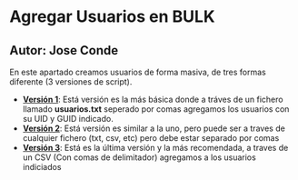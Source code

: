# Agregar Usuarios en BULK
## Autor: Jose Conde 

En este apartado creamos usuarios de forma masiva, de tres formas diferente (3 versiones de script).
- [**Versión 1**](https://github.com/conde26/PowerShell-Scripts/tree/main/Active%20Directory/Usuarios%20en%20Bulk/Versi%C3%B3n%201): Está versión es la más básica donde a tráves de un fichero llamado **usuarios.txt** seperado por comas agregamos los usuarios con su UID y GUID indicado. 
- [**Versión 2**](https://github.com/conde26/PowerShell-Scripts/tree/main/Active%20Directory/Usuarios%20en%20Bulk/Versi%C3%B3n%202): Está versión es similar a la uno, pero puede ser a traves de cualquier fichero (txt, csv, etc) pero debe estar separado por comas
- [**Versión 3**](https://github.com/conde26/PowerShell-Scripts/tree/main/Active%20Directory/Usuarios%20en%20Bulk/Versi%C3%B3n%203): Está es la última versión y la más recomendada, a traves de un CSV (Con comas de delimitador) agregamos a los usuarios indiciados

